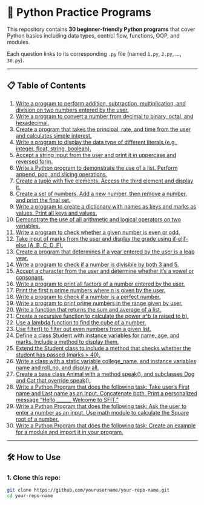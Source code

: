 # 🐍 Python Practice Programs

This repository contains **30 beginner-friendly Python programs** that cover Python basics including data types, control flow, functions, OOP, and modules.

Each question links to its corresponding `.py` file (named `1.py`, `2.py`, ..., `30.py`).

---

## 📋 Table of Contents

1. [Write a program to perform addition, subtraction, multiplication, and division on two numbers entered by the user.](1.py)
2. [Write a program to convert a number from decimal to binary, octal, and hexadecimal.](2.py)
3. [Create a program that takes the principal, rate, and time from the user and calculates simple interest.](3.py)
4. [Write a program to display the data type of different literals (e.g., integer, float, string, boolean).](4.py)
5. [Accept a string input from the user and print it in uppercase and reversed form.](5.py)
6. [Write a Python program to demonstrate the use of a list. Perform append, pop, and slicing operations.](6.py)
7. [Create a tuple with five elements. Access the third element and display it.](7.py)
8. [Create a set of numbers. Add a new number, then remove a number, and print the final set.](8.py)
9. [Write a program to create a dictionary with names as keys and marks as values. Print all keys and values.](9.py)
10. [Demonstrate the use of all arithmetic and logical operators on two variables.](10.py)
11. [Write a program to check whether a given number is even or odd.](11.py)
12. [Take input of marks from the user and display the grade using if-elif-else (A, B, C, D, F).](12.py)
13. [Create a program that determines if a year entered by the user is a leap year.](13.py)
14. [Write a program to check if a number is divisible by both 3 and 5.](14.py)
15. [Accept a character from the user and determine whether it’s a vowel or consonant.](15.py)
16. [Write a program to print all factors of a number entered by the user.](16.py)
17. [Print the first n prime numbers where n is given by the user.](17.py)
18. [Write a program to check if a number is a perfect number.](18.py)
19. [Write a program to print prime numbers in the range given by user.](19.py)
20. [Write a function that returns the sum and average of a list.](20.py)
21. [Create a recursive function to calculate the power a^b (a raised to b).](21.py)
22. [Use a lambda function to find the cube of a number.](22.py)
23. [Use filter() to filter out even numbers from a given list.](23.py)
24. [Define a class Student with instance variables for name, age, and marks. Include a method to display them.](24.py)
25. [Extend the Student class to include a method that checks whether the student has passed (marks > 40).](25.py)
26. [Write a class with a static variable college_name, and instance variables name and roll_no, and display all.](26.py)
27. [Create a base class Animal with a method speak(), and subclasses Dog and Cat that override speak().](27.py)
28. [Write a Python Program that does the following task: Take user’s First name and Last name as an input. Concatenate both. Print a personalized message “Hello ______ Welcome to SFIT.”](28.py)
29. [Write a Python Program that does the following task: Ask the user to enter a number as an input. Use math module to calculate the Square root of a number.](29.py)
30. [Write a Python Program that does the following task: Create an example for a module and import it in your program.](30.py)

---

## 🛠️ How to Use

### 1. Clone this repo:
```bash
git clone https://github.com/yourusername/your-repo-name.git
cd your-repo-name
